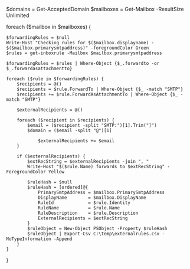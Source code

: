 
$domains = Get-AcceptedDomain
$mailboxes = Get-Mailbox -ResultSize Unlimited
 
foreach ($mailbox in $mailboxes) {
 
    $forwardingRules = $null
    Write-Host "Checking rules for $($mailbox.displayname) - $($mailbox.primarysmtpaddress)" -foregroundColor Green
    $rules = get-inboxrule -Mailbox $mailbox.primarysmtpaddress
     
    $forwardingRules = $rules | Where-Object {$_.forwardto -or $_.forwardasattachmentto}
 
    foreach ($rule in $forwardingRules) {
        $recipients = @()
        $recipients = $rule.ForwardTo | Where-Object {$_ -match "SMTP"}
        $recipients += $rule.ForwardAsAttachmentTo | Where-Object {$_ -match "SMTP"}
     
        $externalRecipients = @()
 
        foreach ($recipient in $recipients) {
            $email = ($recipient -split "SMTP:")[1].Trim("]")
            $domain = ($email -split "@")[1]
 
                $externalRecipients += $email
        }
 
        if ($externalRecipients) {
            $extRecString = $externalRecipients -join ", "
            Write-Host "$($rule.Name) forwards to $extRecString" -ForegroundColor Yellow
 
            $ruleHash = $null
            $ruleHash = [ordered]@{
                PrimarySmtpAddress = $mailbox.PrimarySmtpAddress
                DisplayName        = $mailbox.DisplayName
                RuleId             = $rule.Identity
                RuleName           = $rule.Name
                RuleDescription    = $rule.Description
                ExternalRecipients = $extRecString
            }
            $ruleObject = New-Object PSObject -Property $ruleHash
            $ruleObject | Export-Csv C:\temp\externalrules.csv -NoTypeInformation -Append
        }
    }
}
